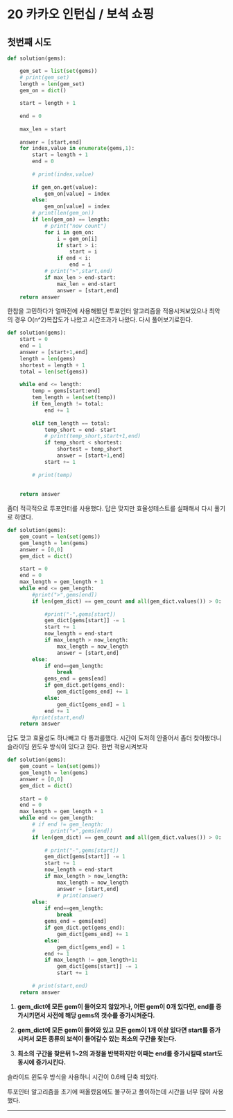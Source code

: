 # 20 카카오 인턴십 / 보석 쇼핑

## 첫번째 시도

```python
def solution(gems):

    gem_set = list(set(gems))
    # print(gem_set)
    length = len(gem_set)
    gem_on = dict()
    
    start = length + 1
    
    end = 0
    
    max_len = start
    
    answer = [start,end]
    for index,value in enumerate(gems,1):
        start = length + 1
        end = 0
        
        # print(index,value)
        
        if gem_on.get(value):
            gem_on[value] = index
        else:
            gem_on[value] = index
        # print(len(gem_on))
        if len(gem_on) == length:
            # print("now count")
            for i in gem_on:
                i = gem_on[i]
                if start > i:
                    start = i
                if end < i:
                    end = i
            # print(">",start,end)
            if max_len > end-start:
                max_len = end-start
                answer = [start,end]
    return answer
```

한참을 고민하다가 얼마전에 사용해봤던 투포인터 알고리즘을 적용시켜보았으나 최악의 경우 O(n^2)복잡도가 나왔고 시간초과가 나왔다. 다시 풀어보기로한다.



```python
def solution(gems):
    start = 0
    end = 1
    answer = [start+1,end]
    length = len(gems)
    shortest = length + 1
    total = len(set(gems))
    
    while end <= length:
        temp = gems[start:end]
        tem_length = len(set(temp))
        if tem_length != total:
            end += 1
            
        elif tem_length == total:
            temp_short = end- start
            # print(temp_short,start+1,end)
            if temp_short < shortest:
                shortest = temp_short
                answer = [start+1,end]
            start += 1
            
        # print(temp)
    
        
    return answer
```

좀더 적극적으로 투포인터를 사용했다. 답은 맞지만 효율성테스트를 실패해서 다시 풀기로 하였다.



``` python
def solution(gems):
    gem_count = len(set(gems))
    gem_length = len(gems)
    answer = [0,0]
    gem_dict = dict()
    
    start = 0
    end = 0
    max_length = gem_length + 1
    while end <= gem_length:
        #print(">",gems[end])
        if len(gem_dict) == gem_count and all(gem_dict.values()) > 0:
            
            #print("-",gems[start])
            gem_dict[gems[start]] -= 1
            start += 1
            now_length = end-start
            if max_length > now_length:
                max_length = now_length
                answer = [start,end]
        else:
            if end==gem_length:
                break
            gems_end = gems[end]
            if gem_dict.get(gems_end):
                gem_dict[gems_end] += 1
            else:
                gem_dict[gems_end] = 1
            end += 1
        #print(start,end)
    return answer
```

답도 맞고 효율성도 하나빼고 다 통과를했다.
시간이 도저히 안줄어서 좀더 찾아봤더니 슬라이딩 윈도우 방식이 있다고 한다. 한번 적용시켜보자

```python
def solution(gems):
    gem_count = len(set(gems))
    gem_length = len(gems)
    answer = [0,0]
    gem_dict = dict()
    
    start = 0
    end = 0
    max_length = gem_length + 1
    while end <= gem_length:
        # if end != gem_length:
        #     print(">",gems[end])
        if len(gem_dict) == gem_count and all(gem_dict.values()) > 0:
            
            # print("-",gems[start])
            gem_dict[gems[start]] -= 1
            start += 1
            now_length = end-start
            if max_length > now_length:
                max_length = now_length
                answer = [start,end]
                # print(answer)
        else:
            if end==gem_length:
                break
            gems_end = gems[end]
            if gem_dict.get(gems_end):
                gem_dict[gems_end] += 1
            else:
                gem_dict[gems_end] = 1
            end += 1
            if max_length != gem_length+1:
                gem_dict[gems[start]] -= 1
                start += 1
            
        # print(start,end)
    return answer
```

1. __gem_dict에 모든 gem이 들어오지 않았거나, 어떤 gem이 0개 있다면, end를 증가시키면서 사전에 해당 gems의 갯수를 증가시켜준다.__

2. __gem_dict에 모든 gem이 들어와 있고 모든 gem이 1개 이상 있다면 start를 증가시켜서 모든 종류의 보석이 들어갈수 있는 최소의 구간을 찾는다.__ 
3. __최소의 구간을 찾은뒤 1~2의 과정을 반복하지만 이때는 end를 증가시킬때 start도 동시에 증가시킨다.__



슬라이드 윈도우 방식을 사용하니 시간이 0.6배 단축 되었다. 

투포인터 알고리즘을 초기에 떠올렸음에도 불구하고 풀이하는데 시간을 너무 많이 사용했다.



---


